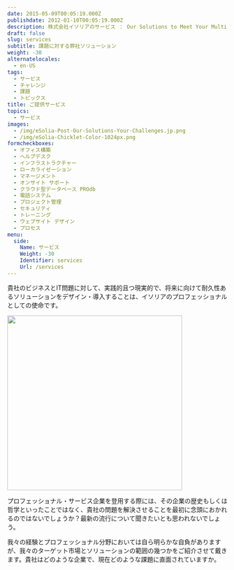 ```yaml
---
date: 2015-05-09T00:05:19.000Z
publishdate: 2012-01-10T00:05:19.000Z
description: 株式会社イソリアのサービス ： Our Solutions to Meet Your Multi-cultural, Project or System Challenges
draft: false
slug: services
subtitle: 課題に対する弊社ソリューション
weight: -30
alternatelocales:
  - en-US
tags:
  - サービス
  - チャレンジ
  - 課題
  - トピックス
title: ご提供サービス
topics:
  - サービス
images:
  - /img/eSolia-Post-Our-Solutions-Your-Challenges.jp.png
  - /img/eSolia-Chicklet-Color-1024px.png
formcheckboxes:
  - オフィス構築
  - ヘルプデスク
  - インフラストラクチャー
  - ローカライゼーション
  - マネージメント
  - オンサイト サポート
  - クラウド型データベース PROdb
  - 電話システム
  - プロジェクト管理
  - セキュリティ
  - トレーニング
  - ウェブサイト デザイン
  - プロセス
menu:
  side:
    Name: サービス
    Weight: -30
    Identifier: services
    Url: /services
---
```


貴社のビジネスとIT問題に対して、実践的且つ現実的で、将来に向けて耐久性あるソリューションをデザイン・導入することは、イソリアのプロフェッショナルとしての使命です。

<div class="image-container">
<img class="materialboxed right responsive-img" data-caption="Security vs Convenience" width="400" src="/img/eSolia-Post-Our-Solutions-Your-Challenges.jp.png">
</div>

プロフェッショナル・サービス企業を登用する際には、その企業の歴史もしくは哲学といったことではなく、貴社の問題を解決させることを最初に念頭におかれるのではないでしょうか？最新の流行について聞きたいとも思われないでしょう。

我々の経験とプロフェッショナル分野においては自ら明らかな自負がありますが、我々のターゲット市場とソリューションの範囲の幾つかをご紹介させて戴きます。貴社はどのような企業で、現在どのような課題に直面されていますか。
